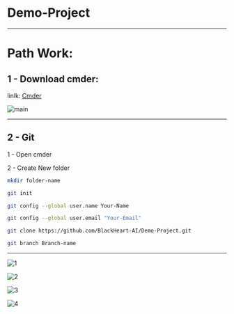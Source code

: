 # Demo-Project

---

# Path Work:
## 1 - Download cmder: 
linlk: <a href="https://github.com/cmderdev/cmder/releases/download/v1.3.20/cmder.zip">Cmder</a>

![main](https://user-images.githubusercontent.com/87325345/204472862-96a5fb18-4375-40ef-962a-61b81bd7554d.png)

---

## 2 - Git 
1 - Open cmder

2 - Create New folder
```zsh
mkdir folder-name
```

```zsh
git init
```

```zsh
git config --global user.name Your-Name
```

```zsh
git config --global user.email "Your-Email"
```

```zsh
git clone https://github.com/BlackHeart-AI/Demo-Project.git
```

```zsh
git branch Branch-name
```

---

![1](https://user-images.githubusercontent.com/87325345/204471788-14a63ed1-c446-434d-bb43-d620ffd74ffb.png)


![2](https://user-images.githubusercontent.com/87325345/204471802-9a9d96c3-db4b-4a84-9833-f57874afab5d.png)


![3](https://user-images.githubusercontent.com/87325345/204471819-cb104b28-8212-483c-9bb0-3399f2ce5ab9.png)


![4](https://user-images.githubusercontent.com/87325345/204471866-9583680e-2045-4b2a-b09f-1c3cb2826dcf.png)

